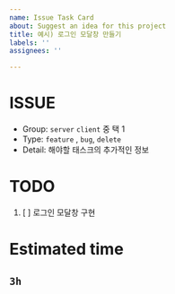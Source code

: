 ```yaml
---
name: Issue Task Card
about: Suggest an idea for this project
title: 예시) 로그인 모달창 만들기
labels: ''
assignees: ''

---
```


# ISSUE
- Group:  `server` `client` 중 택 1
- Type:  `feature` , `bug`, `delete` 
- Detail: 해야할 태스크의 추가적인 정보

# TODO
1. [ ] 로그인 모달창 구현


# Estimated time

## `3h`
